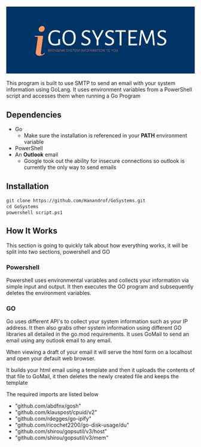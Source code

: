![logo](dependencies/logo-color.png)

This program is built to use SMTP to send an email with your system information using GoLang. It uses environment
variables from a PowerShell script and accesses them when running a Go Program

## Dependencies
+ Go
  + Make sure the installation is referenced in your **PATH** environment variable
+ PowerShell
+ An **Outlook** email
  + Google took out the ability for insecure connections so outlook is currently the only way to send emails

## Installation
```
git clone https://github.com/Hanandrof/GoSystems.git
cd GoSystems
powershell script.ps1
```

## How It Works

This section is going to quickly talk about how everything works, it will be split into two sections, powershell and GO

### Powershell

Powershell uses environmental variables and collects your information via simple input and output. It then executes the GO program and subsequently deletes the environment variables.

### GO

Go uses different API's to collect your system information such as your IP address. It then also grabs other system information using different GO libraries all detailed in the go.mod requirements. It uses GoMail to send an email using any outlook email to any email.

When viewing a draft of your email it will serve the html form on a localhost and open your default web browser. 

It builds your html email using a template and then it uploads the contents of that file to GoMail, it then deletes the newly created file and keeps the template

The required imports are listed below

+ "github.com/abdfnx/gosh"
+ "github.com/klauspost/cpuid/v2"
+ "github.com/rdegges/go-ipify"
+ "github.com/ricochet2200/go-disk-usage/du"
+ "github.com/shirou/gopsutil/v3/host"
+ "github.com/shirou/gopsutil/v3/mem"
